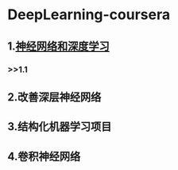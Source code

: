 # DeepLearning-coursera
  ## 1.[神经网络和深度学习](https://github.com/Spr1nt0a0/DeepLearning-coursera/tree/master/Neural%20Networks%20and%20Deep%20Learning)
  ### >>1.1
  ## 2.改善深层神经网络
  ## 3.结构化机器学习项目
  ## 4.卷积神经网络
